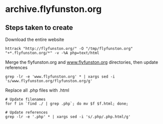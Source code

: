 # archive.flyfunston.org


## Steps taken to create

Download the entire website

```
httrack "http://flyfunston.org/" -O "/tmp/flyfunston.org" "+*.flyfunston.org/*" -v -%A php=text/html
```

Merge the flyfunston.org and www.flyfunston.org directories, then update references

```
grep -lr -e 'www.flyfunston.org' * | xargs sed -i 's/www.flyfunston.org/flyfunston.org/g'
```

Replace all .php files with .html
```
# Update filenames
for f in `find ./ | grep .php`; do mv $f $f.html; done;

# Update references
grep -lr -e '.php' * | xargs sed -i 's/.php/.php.html/g'
```

